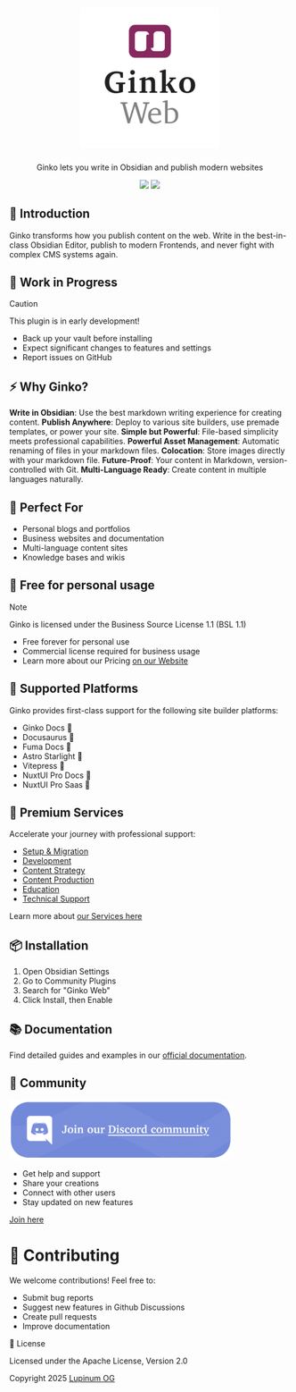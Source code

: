 <h1 align="center">
<picture>
  <source media="(prefers-color-scheme: dark)" srcset="/_assets/logo_dark.svg">
  <img width="250" alt="Logo of Ginko Blocks from Lupinum OG" src="/_assets/logo_light.svg">
</picture>
</h1>

<p align="center">Ginko lets you write in Obsidian and publish modern websites</p>
<p align="center">
  <img src="https://img.shields.io/badge/license-BSL%21.1-blue.svg?label=License&style=flat" />
<img src="https://img.shields.io/badge/PRs-welcome-brightgreen.svg?style=flat" />
</p>

## 👋 Introduction

Ginko transforms how you publish content on the web. Write in the best-in-class Obsidian Editor, publish to modern Frontends, and never fight with complex CMS systems again. 

## 🚧 Work in Progress

> [!CAUTION] 
> This plugin is in early development!
> - Back up your vault before installing
> - Expect significant changes to features and settings
> - Report issues on GitHub

## ⚡️ Why Ginko?

**Write in Obsidian**: Use the best markdown writing experience for creating content.
**Publish Anywhere**: Deploy to various site builders, use premade templates, or power your site.
**Simple but Powerful**: File-based simplicity meets professional capabilities.
**Powerful Asset Management**: Automatic renaming of files in your markdown files.
**Colocation**: Store images directly with your markdown file.
**Future-Proof**: Your content in Markdown, version-controlled with Git.
**Multi-Language Ready**: Create content in multiple languages naturally.

## 🎯 Perfect For

- Personal blogs and portfolios 
- Business websites and documentation
- Multi-language content sites
- Knowledge bases and wikis

## 🥳 Free for personal usage
> [!NOTE] 
> Ginko is licensed under the Business Source License 1.1 (BSL 1.1)
> - Free forever for personal use
> - Commercial license required for business usage
> - Learn more about our Pricing [on our Website](https://ginko.build/pricing)

## 🔌 Supported Platforms

Ginko provides first-class support for the following site builder platforms:

- Ginko Docs 🚧
- Docusaurus 🚧
- Fuma Docs 🚧
- Astro Starlight 🚧
- Vitepress 🚧
- NuxtUI Pro Docs 🚧
- NuxtUI Pro Saas 🚧


## 🚀 Premium Services
Accelerate your journey with professional support:
- [Setup & Migration](https://ginko.build/docs/components)
- [Development](https://ginko.build/docs/components)
- [Content Strategy](https://ginko.build/docs/components)
- [Content Production](https://ginko.build/docs/components)
- [Education](https://ginko.build/docs/components)
- [Technical Support](https://ginko.build/docs/components)

Learn more about [our Services here](https://ginko.build/docs/components)

## 📦 Installation

1. Open Obsidian Settings
2. Go to Community Plugins
3. Search for "Ginko Web"
4. Click Install, then Enable

## 📚 Documentation

Find detailed guides and examples in our [official documentation](https://ginko.build/docs/web).

## 💬 Community

<a href="https://discord.gg/SSGK5tuqJh">
<img width="400" src="/_assets/discord.png"></a>

- Get help and support
- Share your creations
- Connect with other users
- Stay updated on new features

[Join here](https://discord.gg/SSGK5tuqJh)


# 🤝 Contributing

We welcome contributions! Feel free to:
- Submit bug reports
- Suggest new features in Github Discussions
- Create pull requests
- Improve documentation

📄 License

Licensed under the Apache License, Version 2.0

Copyright 2025 <a href="www.lupinum.com">Lupinum OG</a>
